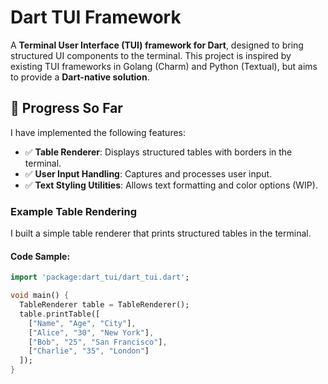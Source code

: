 # Dart TUI Framework  

A **Terminal User Interface (TUI) framework for Dart**, designed to bring structured UI components to the terminal. This project is inspired by existing TUI frameworks in Golang (Charm) and Python (Textual), but aims to provide a **Dart-native solution**.  

## 🚀 Progress So Far  

I have implemented the following features:  

- ✅ **Table Renderer**: Displays structured tables with borders in the terminal.  
- ✅ **User Input Handling**: Captures and processes user input.  
- ✅ **Text Styling Utilities**: Allows text formatting and color options (WIP).  

### **Example Table Rendering**  

I built a simple table renderer that prints structured tables in the terminal.  

#### **Code Sample:**  

```dart
import 'package:dart_tui/dart_tui.dart';

void main() {
  TableRenderer table = TableRenderer();
  table.printTable([
    ["Name", "Age", "City"],
    ["Alice", "30", "New York"],
    ["Bob", "25", "San Francisco"],
    ["Charlie", "35", "London"]
  ]);
}
